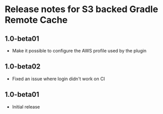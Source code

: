 # Release notes for S3 backed Gradle Remote Cache

## 1.0-beta01

- Make it possible to configure the AWS profile used by the plugin

## 1.0-beta02

- Fixed an issue where login didn't work on CI

## 1.0-beta01

- Initial release
